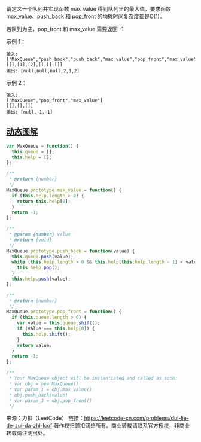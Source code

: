 请定义一个队列并实现函数 max_value 得到队列里的最大值，要求函数max_value、push_back 和 pop_front 的均摊时间复杂度都是O(1)。

若队列为空，pop_front 和 max_value 需要返回 -1

示例 1：
```
输入: 
["MaxQueue","push_back","push_back","max_value","pop_front","max_value"]
[[],[1],[2],[],[],[]]
输出: [null,null,null,2,1,2]
```
示例 2：
```
输入: 
["MaxQueue","pop_front","max_value"]
[[],[],[]]
输出: [null,-1,-1]
```

## [动态图解](https://pic.leetcode-cn.com/9d038fc9bca6db656f81853d49caccae358a5630589df304fc24d8999777df98-fig3.gif)

```js
var MaxQueue = function() {
  this.queue = [];
  this.help = [];
};

/**
 * @return {number}
 */
MaxQueue.prototype.max_value = function() {
  if (this.help.length > 0) {
    return this.help[0];
  }
  return -1;
};

/** 
 * @param {number} value
 * @return {void}
 */
MaxQueue.prototype.push_back = function(value) {
  this.queue.push(value);
  while (this.help.length > 0 && this.help[this.help.length - 1] < value) {
    this.help.pop();
  }
  this.help.push(value);
};

/**
 * @return {number}
 */
MaxQueue.prototype.pop_front = function() {
  if (this.queue.length > 0) {
    var value = this.queue.shift();
    if (value === this.help[0]) {
      this.help.shift();
    }
    return value;
  }
  return -1;
};

/**
 * Your MaxQueue object will be instantiated and called as such:
 * var obj = new MaxQueue()
 * var param_1 = obj.max_value()
 * obj.push_back(value)
 * var param_3 = obj.pop_front()
 */
```
来源：力扣（LeetCode）
链接：https://leetcode-cn.com/problems/dui-lie-de-zui-da-zhi-lcof
著作权归领扣网络所有。商业转载请联系官方授权，非商业转载请注明出处。
